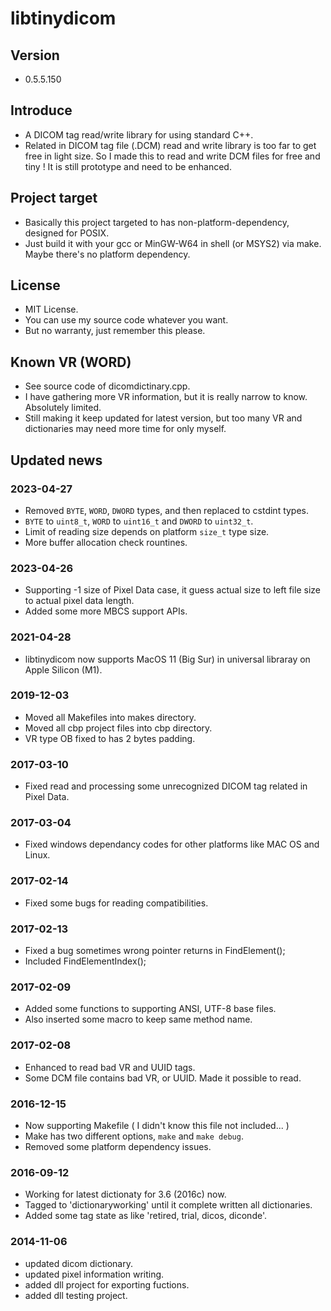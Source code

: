 # libtinydicom

## Version
 - 0.5.5.150

## Introduce
 - A DICOM tag read/write library for using standard C++.
 - Related in DICOM tag file (.DCM) read and write library is too far to get free in light size. So I made this to read and write DCM files for free and tiny ! It is still prototype and need to be enhanced.

## Project target
 - Basically this project targeted to has non-platform-dependency, designed for POSIX.
 - Just build it with your gcc or MinGW-W64 in shell (or MSYS2) via make. Maybe there's no platform dependency.

## License
 - MIT License.
 - You can use my source code whatever you want.
 - But no warranty, just remember this please.

## Known VR (WORD)
 - See source code of dicomdictinary.cpp.
 - I have gathering more VR information, but it is really narrow to know. Absolutely limited.
 - Still making it keep updated for latest version, but too many VR and dictionaries may need more time for only myself.

## Updated news

### 2023-04-27
 - Removed `BYTE`, `WORD`, `DWORD` types, and then replaced to cstdint types.
 - `BYTE` to `uint8_t`, `WORD` to `uint16_t` and `DWORD` to `uint32_t`.
 - Limit of reading size depends on platform `size_t` type size.
 - More buffer allocation check rountines.

### 2023-04-26
 - Supporting -1 size of Pixel Data case, it guess actual size to left file size to actual pixel data length.
 - Added some more MBCS support APIs.

### 2021-04-28
 - libtinydicom now supports MacOS 11 (Big Sur) in universal libraray on Apple Silicon (M1).

### 2019-12-03
 - Moved all Makefiles into makes directory.
 - Moved all cbp project files into cbp directory.
 - VR type OB fixed to has 2 bytes padding.

### 2017-03-10
 - Fixed read and processing some unrecognized DICOM tag related in Pixel Data.

### 2017-03-04
 - Fixed windows dependancy codes for other platforms like MAC OS and Linux.

### 2017-02-14
 - Fixed some bugs for reading compatibilities.

### 2017-02-13
 - Fixed a bug sometimes wrong pointer returns in FindElement();
 - Included FindElementIndex();

### 2017-02-09
 - Added some functions to supporting ANSI, UTF-8 base files.
 - Also inserted some macro to keep same method name.

### 2017-02-08
 - Enhanced to read bad VR and UUID tags.
 - Some DCM file contains bad VR, or UUID. Made it possible to read.

### 2016-12-15
 - Now supporting Makefile ( I didn't know this file not included... )
 - Make has two different options, `make` and `make debug`.
 - Removed some platform dependency issues.

### 2016-09-12
 - Working for latest dictionaty for 3.6 (2016c) now.
 - Tagged to 'dictionaryworking' until it complete written all dictionaries.
 - Added some tag state as like 'retired, trial, dicos, diconde'.

### 2014-11-06
 - updated dicom dictionary.
 - updated pixel information writing.
 - added dll project for exporting fuctions.
 - added dll testing project.
